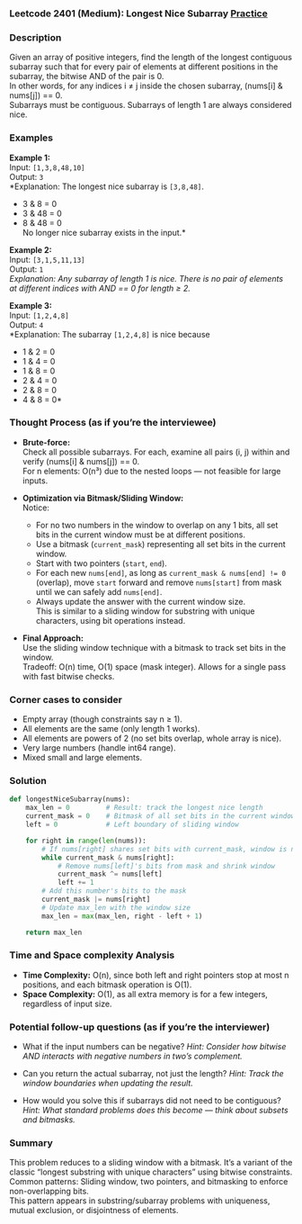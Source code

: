 ### Leetcode 2401 (Medium): Longest Nice Subarray [Practice](https://leetcode.com/problems/longest-nice-subarray)

### Description  
Given an array of positive integers, find the length of the longest contiguous subarray such that for every pair of elements at different positions in the subarray, the bitwise AND of the pair is 0.  
In other words, for any indices i ≠ j inside the chosen subarray, (nums[i] & nums[j]) == 0.  
Subarrays must be contiguous. Subarrays of length 1 are always considered nice.


### Examples  

**Example 1:**  
Input: `[1,3,8,48,10]`  
Output: `3`  
*Explanation: The longest nice subarray is `[3,8,48]`.  
- 3 & 8 = 0  
- 3 & 48 = 0  
- 8 & 48 = 0  
No longer nice subarray exists in the input.*

**Example 2:**  
Input: `[3,1,5,11,13]`  
Output: `1`  
*Explanation: Any subarray of length 1 is nice. There is no pair of elements at different indices with AND == 0 for length ≥ 2.*

**Example 3:**  
Input: `[1,2,4,8]`  
Output: `4`  
*Explanation: The subarray `[1,2,4,8]` is nice because  
- 1 & 2 = 0  
- 1 & 4 = 0  
- 1 & 8 = 0  
- 2 & 4 = 0  
- 2 & 8 = 0  
- 4 & 8 = 0*


### Thought Process (as if you’re the interviewee)  
- **Brute-force:**  
  Check all possible subarrays. For each, examine all pairs (i, j) within and verify (nums[i] & nums[j]) == 0.  
  For n elements: O(n³) due to the nested loops — not feasible for large inputs.

- **Optimization via Bitmask/Sliding Window:**  
  Notice:  
  - For no two numbers in the window to overlap on any 1 bits, all set bits in the current window must be at different positions.  
  - Use a bitmask (`current_mask`) representing all set bits in the current window.  
  - Start with two pointers (`start`, `end`).  
  - For each new `nums[end]`, as long as `current_mask & nums[end] != 0` (overlap), move `start` forward and remove `nums[start]` from mask until we can safely add `nums[end]`.  
  - Always update the answer with the current window size.  
  This is similar to a sliding window for substring with unique characters, using bit operations instead.

- **Final Approach:**  
  Use the sliding window technique with a bitmask to track set bits in the window.  
  Tradeoff: O(n) time, O(1) space (mask integer). Allows for a single pass with fast bitwise checks.

### Corner cases to consider  
- Empty array (though constraints say n ≥ 1).
- All elements are the same (only length 1 works).
- All elements are powers of 2 (no set bits overlap, whole array is nice).
- Very large numbers (handle int64 range).
- Mixed small and large elements.

### Solution

```python
def longestNiceSubarray(nums):
    max_len = 0         # Result: track the longest nice length
    current_mask = 0    # Bitmask of all set bits in the current window
    left = 0            # Left boundary of sliding window

    for right in range(len(nums)):
        # If nums[right] shares set bits with current_mask, window is no longer "nice"
        while current_mask & nums[right]:
            # Remove nums[left]'s bits from mask and shrink window
            current_mask ^= nums[left]
            left += 1
        # Add this number's bits to the mask
        current_mask |= nums[right]
        # Update max_len with the window size
        max_len = max(max_len, right - left + 1)

    return max_len
```

### Time and Space complexity Analysis  

- **Time Complexity:** O(n), since both left and right pointers stop at most n positions, and each bitmask operation is O(1).
- **Space Complexity:** O(1), as all extra memory is for a few integers, regardless of input size.


### Potential follow-up questions (as if you’re the interviewer)  

- What if the input numbers can be negative?
  *Hint: Consider how bitwise AND interacts with negative numbers in two’s complement.*

- Can you return the actual subarray, not just the length?
  *Hint: Track the window boundaries when updating the result.*

- How would you solve this if subarrays did not need to be contiguous?
  *Hint: What standard problems does this become — think about subsets and bitmasks.*

### Summary
This problem reduces to a sliding window with a bitmask. It’s a variant of the classic “longest substring with unique characters” using bitwise constraints.  
Common patterns: Sliding window, two pointers, and bitmasking to enforce non-overlapping bits.  
This pattern appears in substring/subarray problems with uniqueness, mutual exclusion, or disjointness of elements.